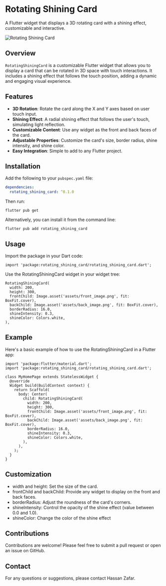 # Rotating Shining Card

A Flutter widget that displays a 3D rotating card with a shining effect, customizable and interactive.

![Rotating Shining Card](https://github.com/user-attachments/assets/304dc3ec-9a2e-46f6-bc9e-335171498fb1)

## Overview




`RotatingShiningCard` is a customizable Flutter widget that allows you to display a card that can be rotated in 3D space with touch interactions. It includes a shining effect that follows the touch position, adding a dynamic and engaging visual experience.

## Features

- **3D Rotation**: Rotate the card along the X and Y axes based on user touch input.
- **Shining Effect**: A radial shining effect that follows the user's touch, simulating light reflection.
- **Customizable Content**: Use any widget as the front and back faces of the card.
- **Adjustable Properties**: Customize the card's size, border radius, shine intensity, and shine color.
- **Easy Integration**: Simple to add to any Flutter project.

## Installation

Add the following to your `pubspec.yaml` file:

```yaml
dependencies:
  rotating_shining_card: ^0.1.0
```
Then run:
```
flutter pub get
```
Alternatively, you can install it from the command line:
```
flutter pub add rotating_shining_card
```
## Usage

Import the package in your Dart code:
```
import 'package:rotating_shining_card/rotating_shining_card.dart';
```
Use the RotatingShiningCard widget in your widget tree:
```
RotatingShiningCard(
  width: 200,
  height: 300,
  frontChild: Image.asset('assets/front_image.png', fit: BoxFit.cover),
  backChild: Image.asset('assets/back_image.png', fit: BoxFit.cover),
  borderRadius: 16.0,
  shineIntensity: 0.3,
  shineColor: Colors.white,
),
```
## Example

Here's a basic example of how to use the RotatingShiningCard in a Flutter app:
```
import 'package:flutter/material.dart';
import 'package:rotating_shining_card/rotating_shining_card.dart';

class MyHomePage extends StatelessWidget {
  @override
  Widget build(BuildContext context) {
    return Scaffold(
      body: Center(
        child: RotatingShiningCard(
          width: 200,
          height: 300,
          frontChild: Image.asset('assets/front_image.png', fit: BoxFit.cover),
          backChild: Image.asset('assets/back_image.png', fit: BoxFit.cover),
          borderRadius: 16.0,
          shineIntensity: 0.3,
          shineColor: Colors.white,
        ),
      ),
    );
  }
}
```
## Customization

* width and height: Set the size of the card.
* frontChild and backChild: Provide any widget to display on the front and back faces.
* borderRadius: Adjust the roundness of the card's corners.
* shineIntensity: Control the opacity of the shine effect (value between 0.0 and 1.0).
* shineColor: Change the color of the shine effect

## Contributions

Contributions are welcome! Please feel free to submit a pull request or open an issue on GitHub.

## Contact
For any questions or suggestions, please contact Hassan Zafar.

